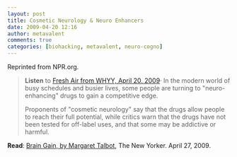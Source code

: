 ```yaml
---
layout: post
title: Cosmetic Neurology & Neuro Enhancers
date: 2009-04-20 12:16
author: metavalent
comments: true
categories: [biohacking, metavalent, neuro-cogno]
---
```

Reprinted from NPR.org.<blockquote><strong>Listen</strong> to <a href="http://www.npr.org/templates/story/story.php?storyId=103274576&amp;ft=1&amp;f=13">Fresh Air from WHYY, April 20, 2009</a>· In the modern world of busy schedules and busier lives, some people are turning to "neuro-enhancing" drugs to gain a competitive edge.

Proponents of "cosmetic neurology" say that the drugs allow people to reach their full potential, while critics warn that the drugs have not been tested for off-label uses, and that some may be addictive or harmful.</blockquote><strong>Read</strong>: <a href="http://www.newyorker.com/reporting/2009/04/27/090427fa_fact_talbot">Brain Gain, by Margaret Talbot</a>, The New Yorker. April 27, 2009.

